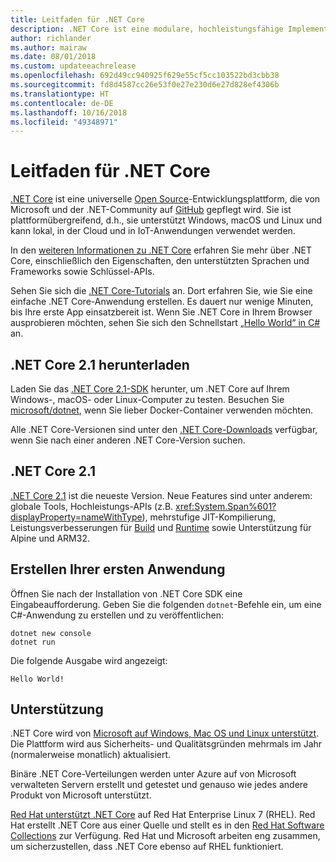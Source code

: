 ```yaml
---
title: Leitfaden für .NET Core
description: .NET Core ist eine modulare, hochleistungsfähige Implementierung von .NET zur Erstellung von Windows-, Linux- und Mac-Apps. Erfahren Sie mehr über .NET Core, und legen Sie los.
author: richlander
ms.author: mairaw
ms.date: 08/01/2018
ms.custom: updateeachrelease
ms.openlocfilehash: 692d49cc940925f629e55cf5cc103522bd3cbb38
ms.sourcegitcommit: fd8d4587cc26e53f0e27e230d6e27d828ef4306b
ms.translationtype: HT
ms.contentlocale: de-DE
ms.lasthandoff: 10/16/2018
ms.locfileid: "49348971"
---
```

# <a name="net-core-guide"></a>Leitfaden für .NET Core

[.NET Core](about.md) ist eine universelle [Open Source](https://github.com/dotnet/coreclr/blob/master/LICENSE.TXT)-Entwicklungsplattform, die von Microsoft und der .NET-Community auf [GitHub](https://github.com/dotnet/core) gepflegt wird. Sie ist plattformübergreifend, d.h., sie unterstützt Windows, macOS und Linux und kann lokal, in der Cloud und in IoT-Anwendungen verwendet werden.

In den [weiteren Informationen zu .NET Core](about.md) erfahren Sie mehr über .NET Core, einschließlich den Eigenschaften, den unterstützten Sprachen und Frameworks sowie Schlüssel-APIs.

Sehen Sie sich die [.NET Core-Tutorials](tutorials/index.md) an. Dort erfahren Sie, wie Sie eine einfache .NET Core-Anwendung erstellen. Es dauert nur wenige Minuten, bis Ihre erste App einsatzbereit ist. Wenn Sie .NET Core in Ihrem Browser ausprobieren möchten, sehen Sie sich den Schnellstart [„Hello World“ in C#](../csharp/quick-starts/numbers-in-csharp.yml) an.

## <a name="download-net-core-21"></a>.NET Core 2.1 herunterladen

Laden Sie das [.NET Core 2.1-SDK](https://www.microsoft.com/net/download) herunter, um .NET Core auf Ihrem Windows-, macOS- oder Linux-Computer zu testen. Besuchen Sie [microsoft/dotnet](https://hub.docker.com/r/microsoft/dotnet/), wenn Sie lieber Docker-Container verwenden möchten.

Alle .NET Core-Versionen sind unter den [.NET Core-Downloads](https://www.microsoft.com/net/download/archives) verfügbar, wenn Sie nach einer anderen .NET Core-Version suchen.

## <a name="net-core-21"></a>.NET Core 2.1

[.NET Core 2.1](whats-new/dotnet-core-2-1.md) ist die neueste Version. Neue Features sind unter anderem: globale Tools, Hochleistungs-APIs (z.B. <xref:System.Span%601?displayProperty=nameWithType>), mehrstufige JIT-Kompilierung, Leistungsverbesserungen für [Build](https://blogs.msdn.microsoft.com/dotnet/2018/05/30/announcing-net-core-2-1/) und [Runtime](https://blogs.msdn.microsoft.com/dotnet/2018/04/18/performance-improvements-in-net-core-2-1/) sowie Unterstützung für Alpine und ARM32.

## <a name="create-your-first-application"></a>Erstellen Ihrer ersten Anwendung

Öffnen Sie nach der Installation von .NET Core SDK eine Eingabeaufforderung. Geben Sie die folgenden `dotnet`-Befehle ein, um eine C#-Anwendung zu erstellen und zu veröffentlichen:

```console
dotnet new console
dotnet run
```

Die folgende Ausgabe wird angezeigt:

```console
Hello World!
```

## <a name="support"></a>Unterstützung

.NET Core wird von [Microsoft auf Windows, Mac OS und Linux unterstützt](https://www.microsoft.com/net/support/policy). Die Plattform wird aus Sicherheits- und Qualitätsgründen mehrmals im Jahr (normalerweise monatlich) aktualisiert.

Binäre .NET Core-Verteilungen werden unter Azure auf von Microsoft verwalteten Servern erstellt und getestet und genauso wie jedes andere Produkt von Microsoft unterstützt.

[Red Hat unterstützt .NET Core](http://redhatloves.net/) auf Red Hat Enterprise Linux 7 (RHEL). Red Hat erstellt .NET Core aus einer Quelle und stellt es in den [Red Hat Software Collections](https://developers.redhat.com/products/softwarecollections/overview/) zur Verfügung. Red Hat und Microsoft arbeiten eng zusammen, um sicherzustellen, dass .NET Core ebenso auf RHEL funktioniert.
